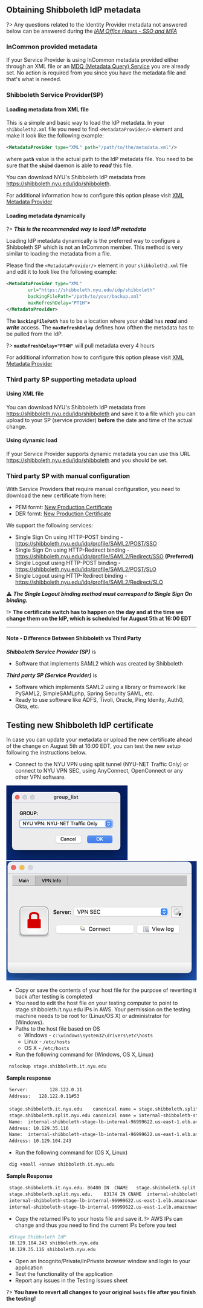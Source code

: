 ## Obtaining Shibboleth IdP metadata

?> Any questions related to the Identity Provider metadata not answered below can be answered during the [_IAM Office Hours - SSO and MFA_](https://calendar.google.com/calendar/embed?src=nyu.edu_23qne9rsrhuidta3ld7pnkok9o%40group.calendar.google.com&ctz=America%2FNew_York)

### InCommon provided metadata

If your Service Provider is using InCommon metadata provided either through an XML file or an [MDQ (Metadata Query) Service](https://shibboleth.atlassian.net/wiki/spaces/SP3/pages/2060616133/MDQMetadataProvider) you are already set. No action is required from you since you have the metadata file and that's what is needed.

### Shibboleth Service Provider(SP)

#### Loading metadata from XML file

This is a simple and basic way to load the IdP metadata. In your `shibboleth2.xml` file you need to find `<MetadataProvider/>` element and make it look like the following example:
```xml
<MetadataProvider type="XML" path="/path/to/the/metadata.xml"/>
```
where **`path`** value is the actual path to the IdP metadata file. You need to be sure that the **`shibd`** daemon is able to **_read_** this file.

You can download NYU's Shibboleth IdP metadata from https://shibboleth.nyu.edu/idp/shibboleth.

For additional information how to configure this option please visit [XML Metadata Provider](https://shibboleth.atlassian.net/wiki/spaces/SP3/pages/2063696005/XMLMetadataProvider)

#### Loading metadata dynamically

?> **_This is the recommended way to load IdP metadata_**

Loading IdP metadata dynamically is the preferred way to configure a Shibboleth SP which is not an InCommon member.  This method is very similar to loading the metadata from a file.

Please find the `<MetadataProvider/>` element in your `shibboleth2.xml` file and edit it to look like the following example:
```xml
<MetadataProvider type="XML"
        url="https://shibboleth.nyu.edu/idp/shibboleth"
        backingFilePath="/path/to/your/backup.xml"
        maxRefreshDelay="PT1H">
</MetadataProvider>
```
The **`backingFilePath`** has to be a location where your **`shibd`** has **_read_** and **_write_** access. The **`maxRefreshDelay`** defines how ofthen the metadata has to be pulled from the IdP.

?> **`maxRefreshDelay="PT4H"`** will pull metadata every 4 hours

For additional information how to configure this option please visit [XML Metadata Provider](https://shibboleth.atlassian.net/wiki/spaces/SP3/pages/2063696005/XMLMetadataProvider)

### Third party SP supporting metadata upload
#### Using XML file

You can download NYU's Shibboleth IdP metadata from https://shibboleth.nyu.edu/idp/shibboleth and save it to a file which you can upload to your SP (service provider) **before** the date and time of the actual change.

#### Using dynamic load

If your Service Provider supports dynamic metadata you can use this URL https://shibboleth.nyu.edu/idp/shibboleth and you should be set.

### Third party SP with manual configuration

With Service Providers that require manual configuration, you need to download the new certificate from here:  
- PEM formt: [New Production Certificate](https://shibboleth.nyu.edu/prodidp.pem)
- DER formt: [New Production Certificate](https://shibboleth.nyu.edu/prodidp.der)

We support the following services:
- Single Sign On using HTTP-POST binding - https://shibboleth.nyu.edu/idp/profile/SAML2/POST/SSO
- Single Sign On using HTTP-Redirect binding - https://shibboleth.nyu.edu/idp/profile/SAML2/Redirect/SSO **(Preferred)**
- Single Logout using HTTP-POST binding - https://shibboleth.nyu.edu/idp/profile/SAML2/POST/SLO
- Single Logout using HTTP-Redirect binding - https://shibboleth.nyu.edu/idp/profile/SAML2/Redirect/SLO

:warning: **_The Single Logout binding method must correspond to Single Sign On binding._**

!> **The certificate switch has to happen on the day and at the time we change them on the IdP, which is scheduled for August 5th at 16:00 EDT**


---
#### Note - Difference Between Shibboleth vs Third Party

**_Shibboleth Service Provider (SP)_** is

- Software that implements SAML2 which was created by Shibboleth

**_Third party SP (Service Provider)_** is

- Software which implements SAML2 using a library or framework like PySAML2, SimpleSAMLphp, Spring Security SAML, etc.
- Ready to use software like ADFS, Tivoli, Oracle, Ping Idenity, Auth0, Okta, etc.


## Testing new Shibboleth IdP certificate

In case you can update your metadata or upload the new certificate ahead of the change on August 5th at 16:00 EDT, you can test the new setup following the instructions below.

- Connect to the NYU VPN using split tunnel (NYU-NET Traffic Only) or connect to NYU VPN SEC, using AnyConnect, OpenConnect or any other VPN software.
  
![AnyConnect](AnyConnect.png ':size=320x200')
![OpenConnect](OpenConnect.png ':size=320x200')

- Copy or save the contents of your host file for the purpose of reverting it back after testing is completed
- You need to edit the host file on your testing computer to point to stage.shibboleth.it.nyu.edu IPs in AWS. Your permission on the testing machine needs to be root for (Linux/OS X) or administrator for (Windows).  
- Paths to the host file based on OS
  - Windows - ```c:\windows\system32\drivers\etc\hosts```
  - Linux - ```/etc/hosts```
  - OS X - ```/etc/hosts```
- Run the following command for (Windows, OS X, Linux)
```bash 
 nslookup stage.shibboleth.it.nyu.edu 
```
__Sample response__
```bash
 Server:		128.122.0.11
 Address:	128.122.0.11#53
 
 stage.shibboleth.it.nyu.edu	canonical name = stage.shibboleth.split.nyu.edu.
 stage.shibboleth.split.nyu.edu	canonical name = internal-shibboleth-stage-lb-internal-96999622.us-east-1.elb.amazonaws.com.
 Name:	internal-shibboleth-stage-lb-internal-96999622.us-east-1.elb.amazonaws.com
 Address: 10.129.35.116
 Name:	internal-shibboleth-stage-lb-internal-96999622.us-east-1.elb.amazonaws.com
 Address: 10.129.104.243
```

- Run the following command for (OS X, Linux)

```bash
 dig +noall +answe shibboleth.it.nyu.edu
```

__Sample Response__

```bash
 stage.shibboleth.it.nyu.edu. 86400 IN	CNAME	stage.shibboleth.split.nyu.edu.
 stage.shibboleth.split.nyu.edu.	83174 IN CNAME	internal-shibboleth-stage-lb-internal-96999622.us-east-1.elb.amazonaws.com.
 internal-shibboleth-stage-lb-internal-96999622.us-east-1.elb.amazonaws.com. 60 IN A 10.129.104.243
 internal-shibboleth-stage-lb-internal-96999622.us-east-1.elb.amazonaws.com. 60 IN A 10.129.35.116
```

- Copy the returned IPs to your hosts file and save it. 
  !> AWS IPs can change and thus you need to find the current IPs before you test

```bash
 #Stage Shibboleth IdP
 10.129.104.243 shibboleth.nyu.edu
 10.129.35.116 shibboleth.nyu.edu
```

- Open an Incognito/Private/InPrivate browser window and login to your application
- Test the functionality of the application
- Report any issues in the Testing Issues sheet
  
?> **You have to revert all changes to your original `hosts` file after you finish the testing!**
